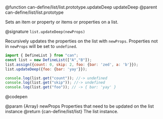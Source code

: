 @function can-define/list/list.prototype.updateDeep updateDeep
@parent can-define/list/list.prototype

Sets an item or property or items or properties on a list.

@signature `list.updateDeep(newProps)`

Recursively updates the properties on the list with `newProps`. Properties not in `newProps` will be set to `undefined`.

  ```js
import { DefineList } from "can";
const list = new DefineList(["A","B"]);
list.assign({count: 0, skip: 2, foo: {bar: 'zed', a: 'b'}});
list.updateDeep({foo: {bar: 'yay'}});

console.log(list.get("count")); //-> undefined
console.log(list.get("skip")); //-> undefined
console.log(list.get("foo")); // -> { bar: 'yay' }
  ```
  @codepen

  @param {Array} newProps Properties that need to be updated on the list instance
  @return {can-define/list/list} The list instance.
